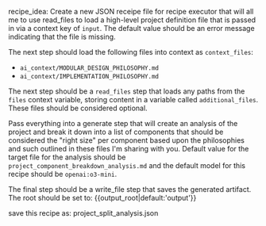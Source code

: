 recipe_idea:
Create a new JSON receipe file for recipe executor that will all me to use read_files to load a high-level project definition file that is passed in via a context key of `input`. The default value should be an error message indicating that the file is missing.

The next step should load the following files into context as `context_files`:

- `ai_context/MODULAR_DESIGN_PHILOSOPHY.md`
- `ai_context/IMPLEMENTATION_PHILOSOPHY.md`

The next step should be a `read_files` step that loads any paths from the `files` context variable, storing content in a variable called `additional_files`. These files should be considered optional.

Pass everything into a generate step that will create an analysis of the project and break it down into a list of components that should be considered the "right size" per component based upon the philosophies and such outlined in these files I'm sharing with you. Default value for the target file for the analysis should be `project_component_breakdown_analysis.md` and the default model for this recipe should be `openai:o3-mini`.

The final step should be a write_file step that saves the generated artifact. The root should be set to: {{output_root|default:'output'}}

save this recipe as: project_split_analysis.json
